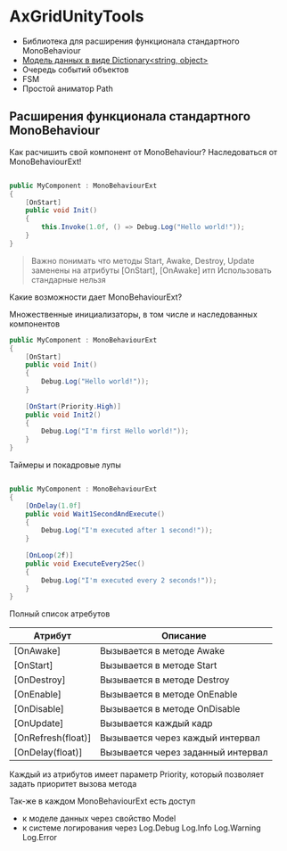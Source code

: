 AxGridUnityTools
================

* Библиотека для расширения функционала стандартного MonoBehaviour
* [Модель данных в виде Dictionary<string, object>](Model.md)
* Очередь событий объектов
* FSM
* Простой аниматор Path

## Расширения функционала стандартного MonoBehaviour

Как расчишить свой компонент от MonoBehaviour? Наследоваться от MonoBehaviourExt!

```csharp

public MyComponent : MonoBehaviourExt
{
    [OnStart]
    public void Init()
    {
        this.Invoke(1.0f, () => Debug.Log("Hello world!"));
    }
}

```

> Важно понимать что методы Start, Awake, Destroy, Update заменены на атрибуты [OnStart], [OnAwake] итп
> Использовать стандарные нельзя

Какие возможности дает MonoBehaviourExt?

Множественные инициализаторы, в том числе и наследованных компонентов

```csharp
public MyComponent : MonoBehaviourExt
{
    [OnStart]
    public void Init()
    {
        Debug.Log("Hello world!"));
    }
    
    [OnStart(Priority.High)]
    public void Init2()
    {
        Debug.Log("I'm first Hello world!"));
    }
}
```

Таймеры и покадровые лупы

```csharp

public MyComponent : MonoBehaviourExt
{
    [OnDelay(1.0f]
    public void Wait1SecondAndExecute()
    {
        Debug.Log("I'm executed after 1 second!"));
    }
    
    [OnLoop(2f)]
    public void ExecuteEvery2Sec()
    {
        Debug.Log("I'm executed every 2 seconds!"));
    }
}

```

Полный список атребутов

| Атрибут            | Описание                           |
|--------------------|------------------------------------|
| [OnAwake]          | Вызывается в методе Awake          |
| [OnStart]          | Вызывается в методе Start          |
| [OnDestroy]        | Вызывается в методе Destroy        |
| [OnEnable]         | Вызывается в методе OnEnable       |
| [OnDisable]        | Вызывается в методе OnDisable      |
| [OnUpdate]         | Вызывается каждый кадр             |
| [OnRefresh(float)] | Вызывается через каждый интервал   |
| [OnDelay(float)]   | Вызывается через заданный интервал |

Каждый из атрибутов имеет параметр Priority, который позволяет задать приоритет вызова метода

Так-же в каждом MonoBehaviourExt есть доступ 
* к моделе данных через свойство Model
* к системе логирования через Log.Debug Log.Info Log.Warning Log.Error


